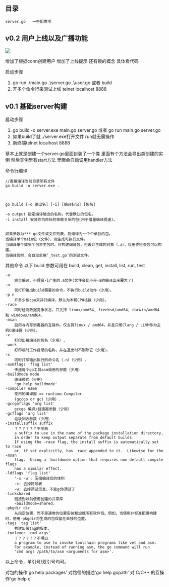 ## 目录
```
server.go   一些配置项
```


## v0.2 用户上线以及广播功能
![](https://cdn.jsdelivr.net/gh/Loveyless/img-clouding/img/20220802014908.png)

增加了根据conn创建用户
增加了上线提示
还有锁的概念
具体看代码

启动步骤
1. go run .\main.go .\server.go .\user.go 或者 build
2. 开多个命令行来测试上线 telnet localhost 8888


## v0.1 基础server构建
启动步骤
1. go build -o server.exe main.go server.go 或者 go run main.go server.go
2. 如果build了就 ./server.exe打开文件 run就无需操作
3. 新终端telnet localhost 8888

基本上就是创建一个server.go里面封装了一个类
里面有个方法会导出类创建的实例 然后实例里有start方法 里面会自动调用handler方法



命令行编译
```
//直接编译当前目录所有文件
go build -o server.exe .



go build [-o 输出名] [-i] [编译标记] [包名]

-o output 指定编译输出的名称，代替默认的包名。
-i install 安装作为目标的依赖关系的包(用于增量编译提速)。


如果参数为***.go文件或文件列表，则编译为一个个单独的包。
当编译单个main包（文件），则生成可执行文件。
当编译单个或多个包非主包时，只构建编译包，但丢弃生成的对象（.a），仅用作检查包可以构建。
当编译包时，会自动忽略’_test.go’的测试文件。
```
其他命令
以下 build 参数可用在 build, clean, get, install, list, run, test
```
-a
    完全编译，不理会-i产生的.a文件(文件会比不带-a的编译出来要大？)
-n
    仅打印输出build需要的命令，不执行build动作（少用）。
-p n
    开多少核cpu来并行编译，默认为本机CPU核数（少用）。
-race
    同时检测数据竞争状态，只支持 linux/amd64, freebsd/amd64, darwin/amd64 和 windows/amd64.
-msan
    启用与内存消毒器的互操作。仅支持linux / amd64，并且只用Clang / LLVM作为主机C编译器（少用）。
-v
    打印出被编译的包名（少用）.
-work
    打印临时工作目录的名称，并在退出时不删除它（少用）。
-x
    同时打印输出执行的命令名（-n）（少用）.
-asmflags 'flag list'
    传递每个go工具asm调用的参数（少用）
-buildmode mode
    编译模式（少用）
    'go help buildmode'
-compiler name
    使用的编译器 == runtime.Compiler
    (gccgo or gc)（少用）.
-gccgoflags 'arg list'
    gccgo 编译/链接器参数（少用）
-gcflags 'arg list'
    垃圾回收参数（少用）.
-installsuffix suffix
    ？？？？？？不明白
    a suffix to use in the name of the package installation directory,
    in order to keep output separate from default builds.
    If using the -race flag, the install suffix is automatically set to race
    or, if set explicitly, has _race appended to it.  Likewise for the -msan
    flag.  Using a -buildmode option that requires non-default compile flags
    has a similar effect.
-ldflags 'flag list'
    '-s -w': 压缩编译后的体积
    -s: 去掉符号表
    -w: 去掉调试信息，不能gdb调试了
-linkshared
    链接到以前使用创建的共享库
    -buildmode=shared.
-pkgdir dir
    从指定位置，而不是通常的位置安装和加载所有软件包。例如，当使用非标准配置构建时，使用-pkgdir将生成的包保留在单独的位置。
-tags 'tag list'
    构建出带tag的版本.
-toolexec 'cmd args'
    ？？？？？？不明白
    a program to use to invoke toolchain programs like vet and asm.
    For example, instead of running asm, the go command will run
    'cmd args /path/to/asm <arguments for asm>'.
```
以上命令，单引号/双引号均可。

对包的操作'go help packages'
对路径的描述'go help gopath'
对 C/C++ 的互操作'go help c'